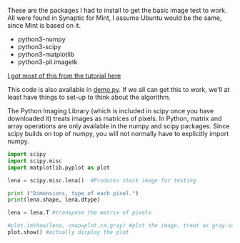 These are the packages I had to install to get the basic image
test to work. All were found in Synaptic for Mint, I assume Ubuntu would be the same,
since Mint is based on it.
* python3-numpy
* python3-scipy
* python3-matplotlib
* python3-pil.imagetk

[I got most of this from the tutorial here](http://scipy-lectures.github.io/advanced/image_processing/#opening-and-writing-to-image-files)

This code is also available in [demo.py](demo.py). If we all can get this to work, we'll at
least have things to set-up to think about the algorithm.

The Python Imaging Library (which is included in scipy once you have downloaded
it) treats images as matrices of pixels. In Python, matrix and array operations
are only available in the numpy and scipy packages. Since scipy builds on top
of numpy, you will not normally have to explicitly import numpy.

```python
import scipy
import scipy.misc 
import matplotlib.pyplot as plot

lena = scipy.misc.lena()  #Produces stock image for testing

print ("Dimensions, type of each pixel.")
print(lena.shape, lena.dtype)

lena = lena.T #transpose the matrix of pixels

#plot.imshow(lena, cmap=plot.cm.gray) #plot the image, treat as gray-scale
plot.show() #actually display the plot
```